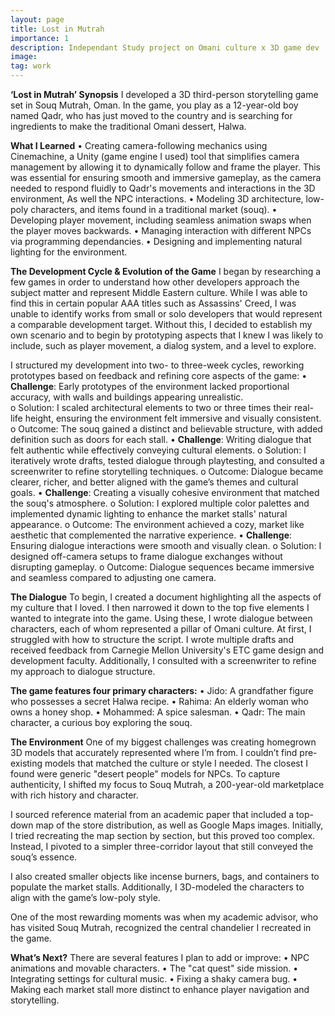 ```yaml
---
layout: page
title: Lost in Mutrah
importance: 1
description: Independant Study project on Omani culture x 3D game dev
image:
tag: work
---
```


**‘Lost in Mutrah’ Synopsis**
I developed a 3D third-person storytelling game set in Souq Mutrah, Oman. In the game, you play as a 12-year-old boy named Qadr, who has just moved to the country and is searching for ingredients to make the traditional Omani dessert, Halwa.

**What I Learned**
•	Creating camera-following mechanics using Cinemachine, a Unity (game engine I used) tool that simplifies camera management by allowing it to dynamically follow and frame the player. This was essential for ensuring smooth and immersive gameplay, as the camera needed to respond fluidly to Qadr's movements and interactions in the 3D environment, As well the NPC interactions. 
•	Modeling 3D architecture, low-poly characters, and items found in a traditional market (souq).
•	Developing player movement, including seamless animation swaps when the player moves backwards.
•	Managing interaction with different NPCs via programming dependancies.
•	Designing and implementing natural lighting for the environment.

**The Development Cycle & Evolution of the Game**
I began by researching a few games in order to understand how other developers approach the subject matter and represent Middle Eastern culture. While I was able to find this in certain popular AAA titles such as Assassins' Creed, I was unable to identify works from small or solo developers that would represent a comparable development target. Without this, I decided to establish my own scenario and to begin by prototyping aspects that I knew I was likely to include, such as player movement, a dialog system, and a level to explore.

I structured my development into two- to three-week cycles, reworking prototypes based on feedback and refining core aspects of the game:
•	**Challenge**: Early prototypes of the environment lacked proportional accuracy, with walls and buildings appearing unrealistic.    
    o	Solution: I scaled architectural elements to two or three times their real-life height, ensuring the environment felt immersive and visually consistent.
    o	Outcome: The souq gained a distinct and believable structure, with added definition such as doors for each stall. 
•	**Challenge**: Writing dialogue that felt authentic while effectively conveying cultural elements.
    o	Solution: I iteratively wrote drafts, tested dialogue through playtesting, and consulted a screenwriter to refine storytelling techniques.
    o	Outcome: Dialogue became clearer, richer, and better aligned with the game’s themes and cultural goals.
•	**Challenge**: Creating a visually cohesive environment that matched the souq's atmosphere.
    o	Solution: I explored multiple color palettes and implemented dynamic lighting to enhance the market stalls' natural appearance.
    o	Outcome: The environment achieved a cozy, market like aesthetic that complemented the narrative experience.
•	**Challenge**: Ensuring dialogue interactions were smooth and visually clean.
    o	Solution: I designed off-camera setups to frame dialogue exchanges without disrupting gameplay.
    o	Outcome: Dialogue sequences became immersive and seamless compared to adjusting one camera.


**The Dialogue**
To begin, I created a document highlighting all the aspects of my culture that I loved. I then narrowed it down to the top five elements I wanted to integrate into the game. Using these, I wrote dialogue between characters, each of whom represented a pillar of Omani culture.
At first, I struggled with how to structure the script. I wrote multiple drafts and received feedback from Carnegie Mellon University's ETC game design and development faculty. Additionally, I consulted with a screenwriter to refine my approach to dialogue structure.

**The game features four primary characters:**
•	Jido: A grandfather figure who possesses a secret Halwa recipe.
•	Rahima: An elderly woman who owns a honey shop.
•	Mohammed: A spice salesman.
•	Qadr: The main character, a curious boy exploring the souq.

**The Environment**
One of my biggest challenges was creating homegrown 3D models that accurately represented where I’m from. I couldn’t find pre-existing models that matched the culture or style I needed. The closest I found were generic "desert people" models for NPCs. To capture authenticity, I shifted my focus to Souq Mutrah, a 200-year-old marketplace with rich history and character.

I sourced reference material from an academic paper that included a top-down map of the store distribution, as well as Google Maps images. Initially, I tried recreating the map section by section, but this proved too complex. Instead, I pivoted to a simpler three-corridor layout that still conveyed the souq’s essence.

I also created smaller objects like incense burners, bags, and containers to populate the market stalls. Additionally, I 3D-modeled the characters to align with the game’s low-poly style.

One of the most rewarding moments was when my academic advisor, who has visited Souq Mutrah, recognized the central chandelier I recreated in the game.

**What’s Next?**
There are several features I plan to add or improve:
•	NPC animations and movable characters.
•	The "cat quest" side mission.
•	Integrating settings for cultural music.
•	Fixing a shaky camera bug.
•	Making each market stall more distinct to enhance player navigation and storytelling.

